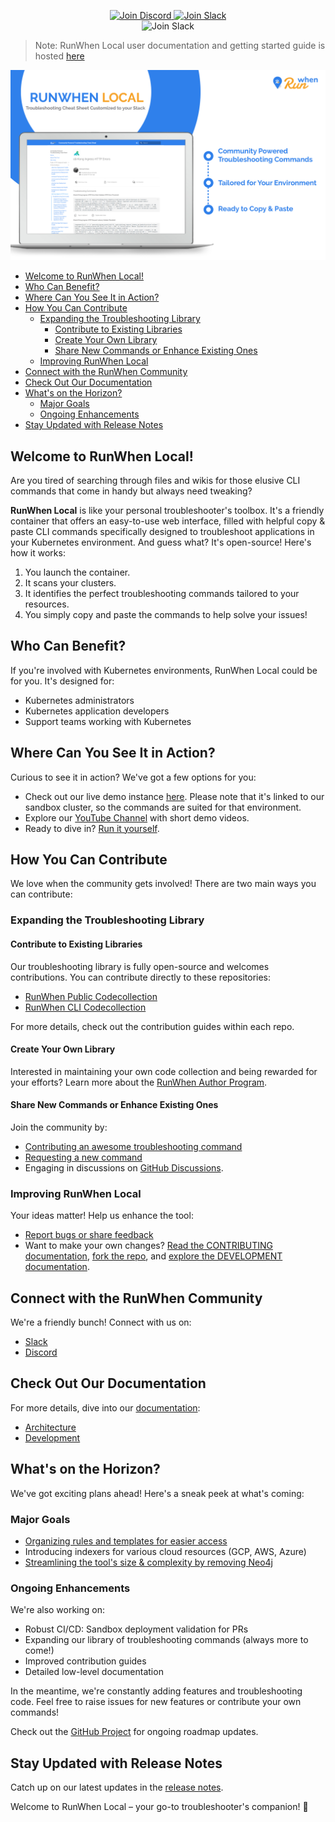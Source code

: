 
<p align="center">
  <a href="https://discord.com/invite/Ut7Ws4rm8Q">
    <img src="https://img.shields.io/discord/1131539039665791077?label=Join%20Discord&logo=discord&logoColor=white&style=for-the-badge" alt="Join Discord">
  </a>
  <a href="https://runwhen.slack.com/join/shared_invite/zt-1l7t3tdzl-IzB8gXDsWtHkT8C5nufm2A">
    <img src="https://img.shields.io/badge/Join%20Slack-%23E01563.svg?&style=for-the-badge&logo=slack&logoColor=white" alt="Join Slack">
  </a>
  <br>
    <img src="https://github.com/runwhen-contrib/runwhen-local/actions/workflows/merge_to_main.yaml/badge.svg" alt="Join Slack">
</p>

> Note: RunWhen Local user documentation and getting started guide is hosted [here](https://docs.runwhen.com/public/runwhen-local/introduction-runwhen-local)

![RunWhen Local Overview](assets/rw-local-product.png)

<!-- TOC -->

- [Welcome to RunWhen Local!](#welcome-to-runwhen-local)
- [Who Can Benefit?](#who-can-benefit)
- [Where Can You See It in Action?](#where-can-you-see-it-in-action)
- [How You Can Contribute](#how-you-can-contribute)
    - [Expanding the Troubleshooting Library](#expanding-the-troubleshooting-library)
        - [Contribute to Existing Libraries](#contribute-to-existing-libraries)
        - [Create Your Own Library](#create-your-own-library)
        - [Share New Commands or Enhance Existing Ones](#share-new-commands-or-enhance-existing-ones)
    - [Improving RunWhen Local](#improving-runwhen-local)
- [Connect with the RunWhen Community](#connect-with-the-runwhen-community)
- [Check Out Our Documentation](#check-out-our-documentation)
- [What's on the Horizon?](#whats-on-the-horizon)
    - [Major Goals](#major-goals)
    - [Ongoing Enhancements](#ongoing-enhancements)
- [Stay Updated with Release Notes](#stay-updated-with-release-notes)

<!-- /TOC -->


## Welcome to RunWhen Local!

Are you tired of searching through files and wikis for those elusive CLI commands that come in handy but always need tweaking? 

**RunWhen Local** is like your personal troubleshooter's toolbox. It's a friendly container that offers an easy-to-use web interface, filled with helpful copy & paste CLI commands specifically designed to troubleshoot applications in your Kubernetes environment. And guess what? It's open-source! Here's how it works:

1. You launch the container.
2. It scans your clusters.
3. It identifies the perfect troubleshooting commands tailored to your resources.
4. You simply copy and paste the commands to help solve your issues!

## Who Can Benefit?

If you're involved with Kubernetes environments, RunWhen Local could be for you. It's designed for:

- Kubernetes administrators
- Kubernetes application developers
- Support teams working with Kubernetes

## Where Can You See It in Action?

Curious to see it in action? We've got a few options for you:

- Check out our live demo instance [here](https://runwhen-local.sandbox.runwhen.com/). Please note that it's linked to our sandbox cluster, so the commands are suited for that environment.
- Explore our [YouTube Channel](https://www.youtube.com/@whatdoirunwhen) with short demo videos.
- Ready to dive in? [Run it yourself](https://docs.runwhen.com/public/runwhen-local/getting-started).

## How You Can Contribute

We love when the community gets involved! There are two main ways you can contribute:

### Expanding the Troubleshooting Library

#### Contribute to Existing Libraries

Our troubleshooting library is fully open-source and welcomes contributions. You can contribute directly to these repositories:

- [RunWhen Public Codecollection](https://github.com/runwhen-contrib/rw-public-codecollection)
- [RunWhen CLI Codecollection](https://github.com/runwhen-contrib/rw-cli-codecollection)

For more details, check out the contribution guides within each repo.

#### Create Your Own Library

Interested in maintaining your own code collection and being rewarded for your efforts? Learn more about the [RunWhen Author Program](https://docs.runwhen.com/public/runwhen-authors/getting-started-with-codecollection-development).

#### Share New Commands or Enhance Existing Ones

Join the community by:

- [Contributing an awesome troubleshooting command](https://github.com/runwhen-contrib/runwhen-local/issues/new?assignees=stewartshea&labels=runwhen-local%2Cawesome-command-contribution&projects=&template=awesome-command-contribution.yaml&title=%5Bawesome-command-contribution%5D+)
- [Requesting a new command](https://github.com/runwhen-contrib/runwhen-local/issues/new?assignees=stewartshea&labels=runwhen-local%2Cnew-command-request&projects=&template=commands-wanted.yaml&title=%5Bnew-command-request%5D+)
- Engaging in discussions on [GitHub Discussions](https://github.com/orgs/runwhen-contrib/discussions).

### Improving RunWhen Local

Your ideas matter! Help us enhance the tool:

- [Report bugs or share feedback](https://github.com/runwhen-contrib/runwhen-local/issues/new?assignees=stewartshea&labels=runwhen-local&projects=&template=runwhen-local-feedback.md&title=%5Brunwhen-local-feedback%5D+)
- Want to make your own changes? [Read the CONTRIBUTING documentation](./CONTRIBUTING.md), [fork the repo](https://github.com/runwhen-contrib/runwhen-local/fork), and [explore the DEVELOPMENT documentation](docs/DEVELOPMENT.md).

## Connect with the RunWhen Community

We're a friendly bunch! Connect with us on:

- [Slack](https://runwhen.slack.com/join/shared_invite/zt-1l7t3tdzl-IzB8gXDsWtHkT8C5nufm2A)
- [Discord](https://discord.com/invite/Ut7Ws4rm8Q)

## Check Out Our Documentation

For more details, dive into our [documentation](docs/):

- [Architecture](docs/ARCHITECTURE.md)
- [Development](docs/DEVELOPMENT.md)

## What's on the Horizon?

We've got exciting plans ahead! Here's a sneak peek at what's coming:

### Major Goals

- [Organizing rules and templates for easier access](https://github.com/runwhen-contrib/runwhen-local/issues/247)
- Introducing indexers for various cloud resources (GCP, AWS, Azure)
- [Streamlining the tool's size & complexity by removing Neo4j](https://github.com/runwhen-contrib/runwhen-local/issues/249)

### Ongoing Enhancements

We're also working on:

- Robust CI/CD: Sandbox deployment validation for PRs
- Expanding our library of troubleshooting commands (always more to come!)
- Improved contribution guides
- Detailed low-level documentation

In the meantime, we're constantly adding features and troubleshooting code. Feel free to raise issues for new features or contribute your own commands!

Check out the [GitHub Project](https://github.com/orgs/runwhen-contrib/projects/2) for ongoing roadmap updates. 

## Stay Updated with Release Notes

Catch up on our latest updates in the [release notes](https://github.com/runwhen-contrib/runwhen-local/releases).

Welcome to RunWhen Local – your go-to troubleshooter's companion! 🚀
